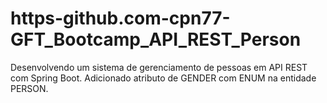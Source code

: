 # https-github.com-cpn77-GFT_Bootcamp_API_REST_Person
Desenvolvendo um sistema de gerenciamento de pessoas em API REST com Spring Boot. Adicionado atributo de GENDER com ENUM na entidade PERSON.
